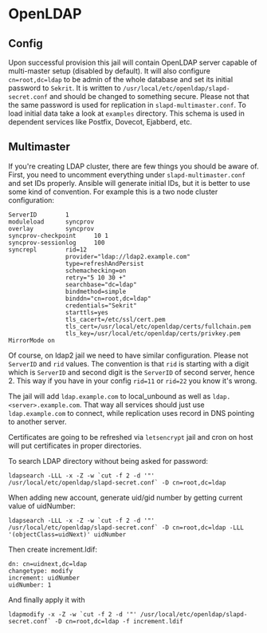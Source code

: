 # OpenLDAP

## Config
Upon successful provision this jail will contain OpenLDAP server capable of 
multi-master setup (disabled by default). It will also configure 
`cn=root,dc=ldap` to be admin of the whole database and set its initial 
password to `Sekrit`. It is written to 
`/usr/local/etc/openldap/slapd-secret.conf` and should be changed to something
secure. Please not that the same password is used for replication in 
`slapd-multimaster.conf`. To load initial data take a look at `examples` 
directory. This schema is used in dependent services like Postfix, Dovecot, 
Ejabberd, etc.

## Multimaster

If you're creating LDAP cluster, there are few things you should be aware of.
First, you need to uncomment everything under `slapd-multimaster.conf` and set
IDs properly. Ansible will generate initial IDs, but it is better to use some
kind of convention. For example this is a two node cluster configuration:

```
ServerID        1
moduleload      syncprov
overlay         syncprov
syncprov-checkpoint     10 1
syncprov-sessionlog     100
syncrepl        rid=12
                provider="ldap://ldap2.example.com"
                type=refreshAndPersist
                schemachecking=on
                retry="5 10 30 +"
                searchbase="dc=ldap"
                bindmethod=simple
                binddn="cn=root,dc=ldap"
                credentials="Sekrit"
                starttls=yes
                tls_cacert=/etc/ssl/cert.pem
                tls_cert=/usr/local/etc/openldap/certs/fullchain.pem
                tls_key=/usr/local/etc/openldap/certs/privkey.pem
MirrorMode on
```

Of course, on ldap2 jail we need to have similar configuration. Please not 
`ServerID` and `rid` values. The convention is that `rid` is starting with a
digit which is `ServerID` and second digit is the `ServerID` of second server,
hence 2. This way if you have in your config `rid=11` or `rid=22` you know it's 
wrong.

The jail will add `ldap.example.com` to local_unbound as well as 
`ldap.<server>.example.com`. That way all services should just use 
`ldap.example.com` to connect, while replication uses record in DNS pointing 
to another server.

Certificates are going to be refreshed via `letsencrypt` jail and cron on host
will put certificates in proper directories.

To search LDAP directory without being asked for password:

```
ldapsearch -LLL -x -Z -w `cut -f 2 -d '"' /usr/local/etc/openldap/slapd-secret.conf` -D cn=root,dc=ldap
```

When adding new account, generate uid/gid number by getting current value of
uidNumber:

```
ldapsearch -LLL -x -Z -w `cut -f 2 -d '"' /usr/local/etc/openldap/slapd-secret.conf` -D cn=root,dc=ldap -LLL '(objectClass=uidNext)' uidNumber
```

Then create increment.ldif:

```ldap
dn: cn=uidnext,dc=ldap
changetype: modify
increment: uidNumber
uidNumber: 1
```

And finally apply it with

```
ldapmodify -x -Z -w `cut -f 2 -d '"' /usr/local/etc/openldap/slapd-secret.conf` -D cn=root,dc=ldap -f increment.ldif

```

